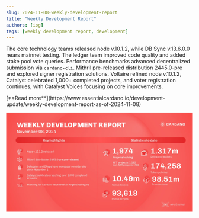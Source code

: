 ```yaml
---
slug: 2024-11-08-weekly-development-report
title: "Weekly Development Report"
authors: [iog]
tags: [weekly development report, development]
---
```


The core technology teams released node v.10.1.2, while DB Sync v.13.6.0.0 nears mainnet testing. The ledger team improved code quality and added stake pool vote queries. Performance benchmarks advanced decentralized submission via `cardano-cli`. Mithril pre-released distribution 2445.0-pre and explored signer registration solutions. Voltaire refined node v.10.1.2, Catalyst celebrated 1,000+ completed projects, and voter registration continues, with Catalyst Voices focusing on core improvements.

<div style={{ textAlign: 'right' }}>
 [**Read more**](https://www.essentialcardano.io/development-update/weekly-development-report-as-of-2024-11-08) 
</div>

 ![weekly development report](./banner.webp)

